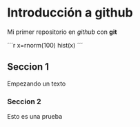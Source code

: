 # Introducción a github

Mi primer repositorio en *github* con **git**

´´´r
x=rnorm(100)
hist(x)
´´´
## Seccion 1

Empezando un texto

### Seccion 2

Esto es una prueba

